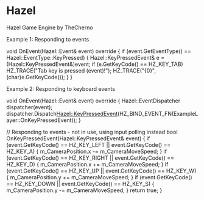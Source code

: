 # Hazel
Hazel Game Engine by TheCherno


Example 1: Responding to events

void OnEvent(Hazel::Event& event) override
{
	if (event.GetEventType() == Hazel::EventType::KeyPressed)
	{
		Hazel::KeyPressedEvent& e = (Hazel::KeyPressedEvent&)event;
		if (e.GetKeyCode() == HZ_KEY_TAB)
			HZ_TRACE("Tab key is pressed (event)!");
		HZ_TRACE("{0}", (char)e.GetKeyCode());
	}
}


Example 2: Responding to keyboard events

void OnEvent(Hazel::Event& event) override
{
	Hazel::EventDispatcher dispatcher(event);
	dispatcher.Dispatch<Hazel::KeyPressedEvent>(HZ_BIND_EVENT_FN(ExampleLayer::OnKeyPressedEvent));
}

// Responding to events - not in use, using input polling instead
bool OnKeyPressedEvent(Hazel::KeyPressedEvent& event)
{
	if (event.GetKeyCode() == HZ_KEY_LEFT || event.GetKeyCode() == HZ_KEY_A)
	{
		m_CameraPosition.x -= m_CameraMoveSpeed;
	}
	if (event.GetKeyCode() == HZ_KEY_RIGHT || event.GetKeyCode() == HZ_KEY_D)
	{
		m_CameraPosition.x += m_CameraMoveSpeed;
	}
	if (event.GetKeyCode() == HZ_KEY_UP || event.GetKeyCode() == HZ_KEY_W)
	{
		m_CameraPosition.y += m_CameraMoveSpeed;
	}
	if (event.GetKeyCode() == HZ_KEY_DOWN || event.GetKeyCode() == HZ_KEY_S)
	{
		m_CameraPosition.y -= m_CameraMoveSpeed;
	}
	return true;
}
